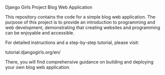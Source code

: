 Django Girls Project
Blog Web Application

This repository contains the code for a simple blog web application. The purpose of this project is to provide an introduction to programming and web development, demonstrating that creating websites and programming can be enjoyable and accessible.

For detailed instructions and a step-by-step tutorial, please visit:

tutorial.djangogirls.org/en/

There, you will find comprehensive guidance on building and deploying your own blog web application.